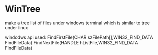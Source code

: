 WinTree
=======

make a tree list of files under windows terminal which is similar to tree under linux

windodws api used:
  FindFirstFile(CHAR szFilePath[],WIN32_FIND_DATA FindFileData)
  FindNextFile(HANDLE hListFile,WIN32_FIND_DATA FindFileData)

